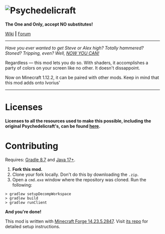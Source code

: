 ![Psychedelicraft](https://github.com/TheRealSpriteMan1337/Psychedelicraft/blob/1.12.2-STABLE/src/main/resources/gfx/psychedelicraft/logo.png)
============

**The One and Only, accept NO substitutes!**

[Wiki](https://github.com/TheRealSpriteMan1337/Psychedelicraft/wiki) **|** [Forum](http://www.minecraftforum.net/topic/563257-172-ivorius-mods-drugs-statues-flags-boxes-of-doom-hamsters/)

------------

*Have you ever wanted to get Steve or Alex high? Totally hammered? Stoned? Tripping, even? Well,* <i><ins>NOW YOU CAN!</ins></i>

Regardless — this mod lets you do so. With shaders, it accomplishes a party of colors on your screen like no other. It doesn't dissappoint.

Now on Minecraft 1.12.2, it can be paired with other mods. Keep in mind that this mod adds onto Ivorius' 

------------

Licenses
============
**Licenses to all the resources used to make this possible, including the original Psychedelicraft's, can be found [here](https://github.com/TheRealSpriteMan1337/Psychedelicraft/blob/1.12.2-STABLE/CREDITS).**

Contributing
============

Requires: [Gradle 8.7](https://gradle.org) and [Java 17+](https://www.azul.com/downloads/?package=jdk#zulu).
1. **Fork this mod.**
2. Clone your fork locally. Don't do this by downloading the `.zip`.
3. Open a `cmd.exe` window where the repository was cloned. Run the following:
```
> gradlew setupDecompWorkspace
> gradlew build
> gradlew runClient
```
**And you're done!**

This mod is written with [Minecraft Forge 14.23.5.2847](https://files.minecraftforge.net/net/minecraftforge/forge/index_1.12.2.html). Visit [its repo](https://github.com/MinecraftForge/MinecraftForge/tree/1.12.x) for detailed setup instructions.
